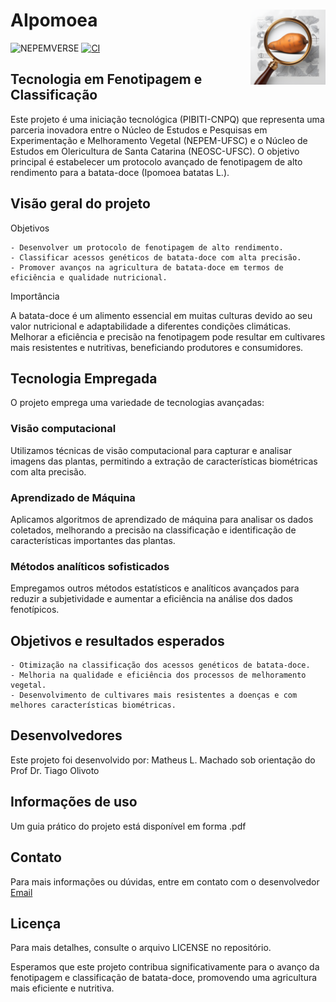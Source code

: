 # AIpomoea <img src=".github/icone.png" align="right" height="120/"/>

![NEPEMVERSE](https://img.shields.io/endpoint?url=https://nepemufsc.com/.netlify/functions/verser?project=AIpomoea-stamp&label=LatestVersion:&labelColor=1278ce&logo=nepemverse&logoColor=white&style=plastic&color=#9e2626&cacheSeconds=3600)
[![CI](https://github.com/NEPEM-UFSC/AIpomoea/actions/workflows/main.yml/badge.svg)](https://github.com/NEPEM-UFSC/AIpomoea/actions/workflows/main.yml)

## Tecnologia em Fenotipagem e Classificação

Este projeto é uma iniciação tecnológica (PIBITI-CNPQ) que representa uma parceria inovadora entre o Núcleo de Estudos e Pesquisas em Experimentação e Melhoramento Vegetal (NEPEM-UFSC) e o Núcleo de Estudos em Olericultura de Santa Catarina (NEOSC-UFSC). O objetivo principal é estabelecer um protocolo avançado de fenotipagem de alto rendimento para a batata-doce (Ipomoea batatas L.).

## Visão geral do projeto

Objetivos

    - Desenvolver um protocolo de fenotipagem de alto rendimento.
    - Classificar acessos genéticos de batata-doce com alta precisão.
    - Promover avanços na agricultura de batata-doce em termos de eficiência e qualidade nutricional.

Importância

A batata-doce é um alimento essencial em muitas culturas devido ao seu valor nutricional e adaptabilidade a diferentes condições climáticas. Melhorar a eficiência e precisão na fenotipagem pode resultar em cultivares mais resistentes e nutritivas, beneficiando produtores e consumidores.

## Tecnologia Empregada
O projeto emprega uma variedade de tecnologias avançadas:

### Visão computacional
Utilizamos técnicas de visão computacional para capturar e analisar imagens das plantas, permitindo a extração de características biométricas com alta precisão.

### Aprendizado de Máquina
Aplicamos algoritmos de aprendizado de máquina para analisar os dados coletados, melhorando a precisão na classificação e identificação de características importantes das plantas.

### Métodos analíticos sofisticados
Empregamos outros métodos estatísticos e analíticos avançados para reduzir a subjetividade e aumentar a eficiência na análise dos dados fenotípicos.

## Objetivos e resultados esperados
    - Otimização na classificação dos acessos genéticos de batata-doce.
    - Melhoria na qualidade e eficiência dos processos de melhoramento vegetal.
    - Desenvolvimento de cultivares mais resistentes a doenças e com melhores características biométricas.

## Desenvolvedores

Este projeto foi desenvolvido por: Matheus L. Machado sob orientação do Prof Dr. Tiago Olivoto

## Informações de uso

Um guia prático do projeto está disponível em forma .pdf

## Contato

Para mais informações ou dúvidas, entre em contato com o desenvolvedor [Email](mailto:matheuslmachado03@gmail.com)


## Licença

Para mais detalhes, consulte o arquivo LICENSE no repositório.

Esperamos que este projeto contribua significativamente para o avanço da fenotipagem e classificação de batata-doce, promovendo uma agricultura mais eficiente e nutritiva.
